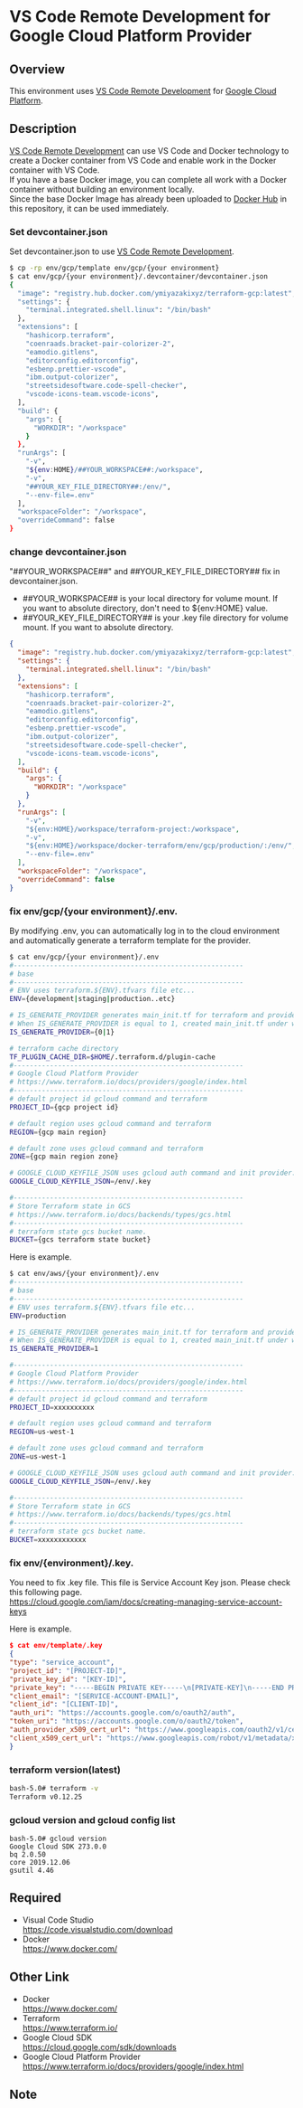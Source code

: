 # VS Code Remote Development for Google Cloud Platform Provider

## Overview

This environment uses [VS Code Remote Development](https://code.visualstudio.com/docs/remote/remote-overview) for [Google Cloud Platform](https://console.cloud.google.com/).

## Description

[VS Code Remote Development](https://code.visualstudio.com/docs/remote/remote-overview) can use VS Code and Docker technology to create a Docker container from VS Code and enable work in the Docker container with VS Code.  
If you have a base Docker image, you can complete all work with a Docker container without building an environment locally.  
Since the base Docker Image has already been uploaded to [Docker Hub](https://hub.docker.com/) in this repository, it can be used immediately.

### Set devcontainer.json

Set devcontainer.json to use [VS Code Remote Development](https://code.visualstudio.com/docs/remote/remote-overview).

```bash
$ cp -rp env/gcp/template env/gcp/{your environment}
$ cat env/gcp/{your environment}/.devcontainer/devcontainer.json
{
  "image": "registry.hub.docker.com/ymiyazakixyz/terraform-gcp:latest",
  "settings": {
    "terminal.integrated.shell.linux": "/bin/bash"
  },
  "extensions": [
    "hashicorp.terraform",
    "coenraads.bracket-pair-colorizer-2",
    "eamodio.gitlens",
    "editorconfig.editorconfig",
    "esbenp.prettier-vscode",
    "ibm.output-colorizer",
    "streetsidesoftware.code-spell-checker",
    "vscode-icons-team.vscode-icons",
  ],
  "build": {
    "args": {
      "WORKDIR": "/workspace"
    }
  },
  "runArgs": [
    "-v",
    "${env:HOME}/##YOUR_WORKSPACE##:/workspace",
    "-v",
    "##YOUR_KEY_FILE_DIRECTORY##:/env/",
    "--env-file=.env"
  ],
  "workspaceFolder": "/workspace",
  "overrideCommand": false
}
```

### change devcontainer.json

"##YOUR_WORKSPACE##" and ##YOUR_KEY_FILE_DIRECTORY## fix in devcontainer.json.

* ##YOUR_WORKSPACE## is your local directory for volume mount. If you want to absolute directory, don't need to \${env:HOME} value.
* ##YOUR_KEY_FILE_DIRECTORY## is your .key file directory for volume mount. If you want to absolute directory.

```json
{
  "image": "registry.hub.docker.com/ymiyazakixyz/terraform-gcp:latest",
  "settings": {
    "terminal.integrated.shell.linux": "/bin/bash"
  },
  "extensions": [
    "hashicorp.terraform",
    "coenraads.bracket-pair-colorizer-2",
    "eamodio.gitlens",
    "editorconfig.editorconfig",
    "esbenp.prettier-vscode",
    "ibm.output-colorizer",
    "streetsidesoftware.code-spell-checker",
    "vscode-icons-team.vscode-icons",
  ],
  "build": {
    "args": {
      "WORKDIR": "/workspace"
    }
  },
  "runArgs": [
    "-v",
    "${env:HOME}/workspace/terraform-project:/workspace",
    "-v",
    "${env:HOME}/workspace/docker-terraform/env/gcp/production/:/env/",
    "--env-file=.env"
  ],
  "workspaceFolder": "/workspace",
  "overrideCommand": false
}
```

### fix env/gcp/{your environment}/.env.

By modifying .env, you can automatically log in to the cloud environment and automatically generate a terraform template for the provider.

```bash
$ cat env/gcp/{your environment}/.env
#---------------------------------------------------------
# base
#---------------------------------------------------------
# ENV uses terraform.${ENV}.tfvars file etc...
ENV={development|staging|production..etc}

# IS_GENERATE_PROVIDER generates main_init.tf for terraform and provider and gcp's data resources.
# When IS_GENERATE_PROVIDER is equal to 1, created main_init.tf under workspace directory.
IS_GENERATE_PROVIDER={0|1}

# terraform cache directory
TF_PLUGIN_CACHE_DIR=$HOME/.terraform.d/plugin-cache
#---------------------------------------------------------
# Google Cloud Platform Provider
# https://www.terraform.io/docs/providers/google/index.html
#---------------------------------------------------------
# default project id gcloud command and terraform
PROJECT_ID={gcp project id}

# default region uses gcloud command and terraform
REGION={gcp main region}

# default zone uses gcloud command and terraform
ZONE={gcp main region zone}

# GOOGLE_CLOUD_KEYFILE_JSON uses gcloud auth command and init provider.
GOOGLE_CLOUD_KEYFILE_JSON=/env/.key

#---------------------------------------------------------
# Store Terraform state in GCS
# https://www.terraform.io/docs/backends/types/gcs.html
#---------------------------------------------------------
# terraform state gcs bucket name.
BUCKET={gcs terraform state bucket}
```

Here is example.

```bash
$ cat env/aws/{your environment}/.env
#---------------------------------------------------------
# base
#---------------------------------------------------------
# ENV uses terraform.${ENV}.tfvars file etc...
ENV=production

# IS_GENERATE_PROVIDER generates main_init.tf for terraform and provider and gcp's data resources.
# When IS_GENERATE_PROVIDER is equal to 1, created main_init.tf under workspace directory.
IS_GENERATE_PROVIDER=1

#---------------------------------------------------------
# Google Cloud Platform Provider
# https://www.terraform.io/docs/providers/google/index.html
#---------------------------------------------------------
# default project id gcloud command and terraform
PROJECT_ID=xxxxxxxxxx

# default region uses gcloud command and terraform
REGION=us-west-1

# default zone uses gcloud command and terraform
ZONE=us-west-1

# GOOGLE_CLOUD_KEYFILE_JSON uses gcloud auth command and init provider.
GOOGLE_CLOUD_KEYFILE_JSON=/env/.key

#---------------------------------------------------------
# Store Terraform state in GCS
# https://www.terraform.io/docs/backends/types/gcs.html
#---------------------------------------------------------
# terraform state gcs bucket name.
BUCKET=xxxxxxxxxxxx
```

### fix env/{environment}/.key.

You need to fix .key file.
This file is Service Account Key json. Please check this following page.  
https://cloud.google.com/iam/docs/creating-managing-service-account-keys

Here is example.

```json
$ cat env/template/.key
{
"type": "service_account",
"project_id": "[PROJECT-ID]",
"private_key_id": "[KEY-ID]",
"private_key": "-----BEGIN PRIVATE KEY-----\n[PRIVATE-KEY]\n-----END PRIVATE KEY-----\n",
"client_email": "[SERVICE-ACCOUNT-EMAIL]",
"client_id": "[CLIENT-ID]",
"auth_uri": "https://accounts.google.com/o/oauth2/auth",
"token_uri": "https://accounts.google.com/o/oauth2/token",
"auth_provider_x509_cert_url": "https://www.googleapis.com/oauth2/v1/certs",
"client_x509_cert_url": "https://www.googleapis.com/robot/v1/metadata/x509/[SERVICE-ACCOUNT-EMAIL]"
}
```

### terraform version(latest)

```bash
bash-5.0# terraform -v
Terraform v0.12.25
```

### gcloud version and gcloud config list

```
bash-5.0# gcloud version
Google Cloud SDK 273.0.0
bq 2.0.50
core 2019.12.06
gsutil 4.46
```

## Required

- Visual Code Studio  
  https://code.visualstudio.com/download
- Docker  
  https://www.docker.com/

## Other Link

- Docker  
  https://www.docker.com/
- Terraform  
  https://www.terraform.io/
- Google Cloud SDK  
  https://cloud.google.com/sdk/downloads
- Google Cloud Platform Provider  
  https://www.terraform.io/docs/providers/google/index.html

## Note
